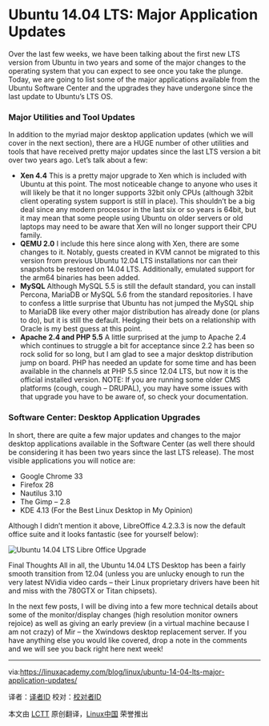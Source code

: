 Ubuntu 14.04 LTS: Major Application Updates
================================================================================
Over the last few weeks, we have been talking about the first new LTS version from Ubuntu in two years and some of the major changes to the operating system that you can expect to see once you take the plunge. Today, we are going to list some of the major applications available from the Ubuntu Software Center and the upgrades they have undergone since the last update to Ubuntu’s LTS OS.

### Major Utilities and Tool Updates ###

In addition to the myriad major desktop application updates (which we will cover in the next section), there are a HUGE number of other utilities and tools that have received pretty major updates since the last LTS version a bit over two years ago. Let’s talk about a few:

- **Xen 4.4**
  This is a pretty major upgrade to Xen which is included with Ubuntu at this point. The most noticeable change to anyone who uses it will likely be that it no longer supports 32bit only CPUs (although 32bit client operating system support is still in place). This shouldn’t be a big deal since any modern processor in the last six or so years is 64bit, but it may mean that some people using Ubuntu on older servers or old laptops may need to be aware that Xen will no longer support their CPU family.
- **QEMU 2.0** I include this here since along with Xen, there are some changes to it. Notably, guests created in KVM cannot be migrated to this version from previous Ubuntu 12.04 LTS installations nor can their snapshots be restored on 14.04 LTS. Additionally, emulated support for the arm64 binaries has been added.
- **MySQL** Although MySQL 5.5 is still the default standard, you can install Percona, MariaDB or MySQL 5.6 from the standard repositories. I have to confess a little surprise that Ubuntu has not jumped the MySQL ship to MariaDB like every other major distribution has already done (or plans to do), but it is still the default. Hedging their bets on a relationship with Oracle is my best guess at this point.
- **Apache 2.4 and PHP 5.5** A little surprised at the jump to Apache 2.4 which continues to struggle a bit for acceptance since 2.2 has been so rock solid for so long, but I am glad to see a major desktop distribution jump on board. PHP has needed an update for some time and has been available in the channels at PHP 5.5 since 12.04 LTS, but now it is the official installed version. NOTE: If you are running some older CMS platforms (cough, cough – DRUPAL), you may have some issues with that upgrade you have to be aware of, so check your documentation.

### Software Center: Desktop Application Upgrades ###

In short, there are quite a few major updates and changes to the major desktop applications available in the Software Center (as well there should be considering it has been two years since the last LTS release). The most visible applications you will notice are:

- Google Chrome 33
- Firefox 28
- Nautilus 3.10
- The Gimp – 2.8
- KDE 4.13 (For the Best Linux Desktop in My Opinion)

Although I didn’t mention it above, LibreOffice 4.2.3.3 is now the default office suite and it looks fantastic (see for yourself below):

![Ubuntu 14.04 LTS Libre Office Upgrade](https://linuxacademy.com/blog/wp-content/uploads/2014/05/newlibreoffice4233.png)

Final Thoughts
All in all, the Ubuntu 14.04 LTS Desktop has been a fairly smooth transition from 12.04 (unless you are unlucky enough to run the very latest NVidia video cards – their Linux proprietary drivers have been hit and miss with the 780GTX or Titan chipsets).

In the next few posts, I will be diving into a few more technical details about some of the monitor/display changes (high resolution monitor owners rejoice) as well as giving an early preview (in a virtual machine because I am not crazy) of Mir – the Xwindows desktop replacement server. If you have anything else you would like covered, drop a note in the comments and we will see you back right here next week!

--------------------------------------------------------------------------------

via:https://linuxacademy.com/blog/linux/ubuntu-14-04-lts-major-application-updates/ 

译者：[译者ID](https://github.com/译者ID) 校对：[校对者ID](https://github.com/校对者ID)

本文由 [LCTT](https://github.com/LCTT/TranslateProject) 原创翻译，[Linux中国](http://linux.cn/) 荣誉推出